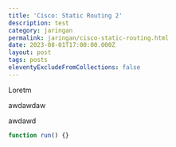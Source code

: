```yaml
---
title: 'Cisco: Static Routing 2'
description: test
category: jaringan
permalink: jaringan/cisco-static-routing.html
date: 2023-08-01T17:00:00.000Z
layout: post
tags: posts
eleventyExcludeFromCollections: false
---
```


Loretm

awdawdaw

awdawd

```javascript
function run() {}
```

